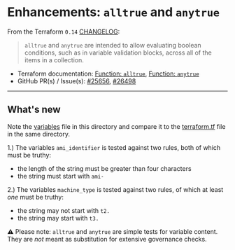 # Enhancements: `alltrue` and `anytrue`

From the Terraform `0.14` [CHANGELOG](https://github.com/hashicorp/terraform/blob/v0.14/CHANGELOG.md):

> `alltrue` and `anytrue` are intended to allow evaluating boolean conditions, such as in variable validation blocks, across all of the items in a collection.

* Terraform documentation: [Function: `alltrue`](https://www.terraform.io/docs/configuration/functions/alltrue.html), [Function: `anytrue`](https://www.terraform.io/docs/configuration/functions/anytrue.html)
* GitHub PR(s) / Issue(s): [#25656](https://github.com/hashicorp/terraform/issues/25656), [#26498](https://github.com/hashicorp/terraform/issues/26498)

---

## What's new

Note the [variables](https://github.com/ksatirli/whats-new-with-terraform-014/blob/main/alltrue-anytrue/variables.tf) file in this directory and compare it to the [terraform.tf](https://github.com/ksatirli/whats-new-with-terraform-014/blob/main/terraform-init/terraform.tf) file in the same directory.

1.) The variables `ami_identifier` is tested against two rules, both of which must be truthy:

* the length of the string must be greater than four characters
* the string must start with `ami-`

2.) The variables `machine_type` is tested against two rules, of which at least _one_ must be truthy:

* the string may not start with `t2.`
* the string may start with `t3.`

⚠️ Please note: `alltrue` and `anytrue` are simple tests for variable content. They are _not_ meant as substitution for extensive governance checks.
